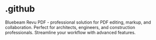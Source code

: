 # .github
Bluebeam Revu PDF - professional solution for PDF editing, markup, and collaboration. Perfect for architects, engineers, and construction professionals. Streamline your workflow with advanced features.
